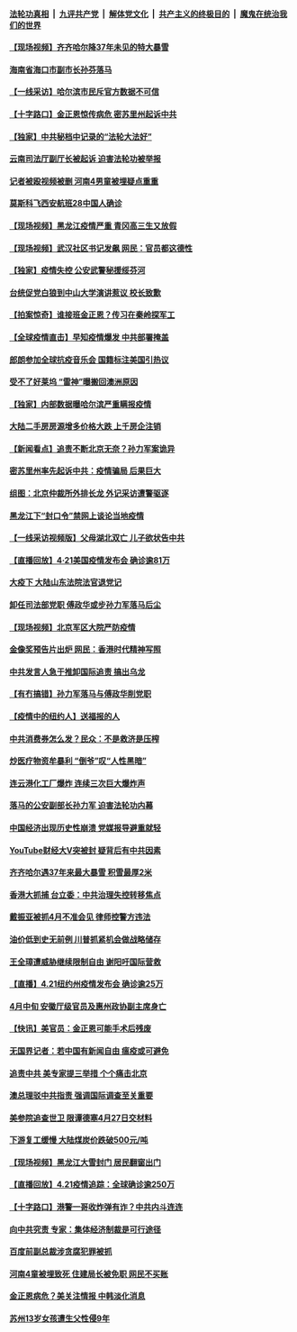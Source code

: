 ####  [法轮功真相](../../../../basic/blob/master/README.md?t=04222031) &nbsp;|&nbsp; [九评共产党](../../../../9ping.md/blob/master/README.md?t=04222031) &nbsp;|&nbsp; [解体党文化](../../../../jtdwh.md/blob/master/README.md?t=04222031)  &nbsp;|&nbsp; [共产主义的终极目的](../../../../gczydzjmd.md/blob/master/README.md?t=04222031) &nbsp;|&nbsp; [魔鬼在统治我们的世界](../../../../mgztzwmdsj.md/blob/master/README.md?t=04222031) 

#### [【现场视频】齐齐哈尔降37年未见的特大暴雪](../pages/nsc413/n12052108.md?t=04222031) 

#### [海南省海口市副市长孙芬落马](../pages/nsc413/n12051977.md?t=04222031) 

#### [【一线采访】哈尔滨市民斥官方数据不可信](../pages/nsc413/n12052019.md?t=04222031) 


#### [【十字路口】金正恩惊传病危 密苏里州起诉中共](../pages/nsc413/n12050987.md?t=04222031) 

#### [【独家】中共秘档中记录的“法轮大法好”](../pages/nsc413/n12041822.md?t=04222031) 

#### [云南司法厅副厅长被起诉 迫害法轮功被举报](../pages/nsc413/n12051912.md?t=04222031) 

#### [记者被殴视频被删 河南4男童被埋疑点重重](../pages/nsc413/n12051773.md?t=04222031) 

#### [莫斯科飞西安航班28中国人确诊](../pages/nsc413/n12051318.md?t=04222031) 

#### [【现场视频】黑龙江疫情严重 青冈高三生又放假](../pages/nsc413/n12051529.md?t=04222031) 

#### [【现场视频】武汉社区书记发飙 网民：官员都这德性](../pages/nsc413/n12051398.md?t=04222031) 

#### [【独家】疫情失控 公安武警秘援绥芬河](../pages/nsc413/n12050913.md?t=04222031) 

#### [台统促党白狼到中山大学演讲惹议 校长致歉](../pages/nsc413/n12050986.md?t=04222031) 

#### [【拍案惊奇】谁接班金正恩？传习在秦岭探军工](../pages/nsc413/n12050955.md?t=04222031) 

#### [【全球疫情直击】早知疫情爆发 中共部署掩盖](../pages/nsc413/n12050901.md?t=04222031) 

#### [郎朗参加全球抗疫音乐会 国籍标注美国引热议](../pages/nsc413/n12050674.md?t=04222031) 

#### [受不了好莱坞 “雷神”曝搬回澳洲原因](../pages/nsc413/n12050477.md?t=04222031) 

#### [【独家】内部数据曝哈尔滨严重瞒报疫情](../pages/nsc413/n12050207.md?t=04222031) 

#### [大陆二手房房源增多价格大跌 上千房企注销](../pages/nsc413/n12050782.md?t=04222031) 

#### [【新闻看点】追责不断北京无奈？孙力军案诡异](../pages/nsc413/n12050026.md?t=04222031) 

#### [密苏里州率先起诉中共：疫情骗局 后果巨大](../pages/nsc413/n12050604.md?t=04222031) 

#### [组图：北京仲裁所外排长龙 外记采访遭警驱逐](../pages/nsc413/n12050200.md?t=04222031) 

#### [黑龙江下“封口令”禁网上谈论当地疫情](../pages/nsc413/n12050489.md?t=04222031) 

#### [【一线采访视频版】父母湖北双亡 儿子欲状告中共](../pages/nsc413/n12047383.md?t=04222031) 

#### [【直播回放】4·21美国疫情发布会 确诊逾81万](../pages/nsc413/n12050506.md?t=04222031) 

#### [大疫下 大陆山东法院法官退党记](../pages/nsc413/n12047239.md?t=04222031) 

#### [卸任司法部党职 傅政华或步孙力军落马后尘](../pages/nsc413/n12050517.md?t=04222031) 

#### [【现场视频】北京军区大院严防疫情](../pages/nsc413/n12050476.md?t=04222031) 

#### [金像奖预告片出炉 网民：香港时代精神写照](../pages/nsc413/n12049986.md?t=04222031) 

#### [中共发言人急于推卸国际追责 搞出乌龙](../pages/nsc413/n12050056.md?t=04222031) 

#### [【有冇搞错】孙力军落马与傅政华削党职](../pages/nsc413/n12050374.md?t=04222031) 

#### [【疫情中的纽约人】送福报的人](../pages/nsc413/n12050381.md?t=04222031) 

#### [中共消费券怎么发？民众：不是救济是压榨](../pages/nsc413/n12049946.md?t=04222031) 

#### [炒医疗物资牟暴利 “倒爷”叹“人性黑暗”](../pages/nsc413/n12050369.md?t=04222031) 

#### [连云港化工厂爆炸 连续三次巨大爆炸声](../pages/nsc413/n12050038.md?t=04222031) 

#### [落马的公安副部长孙力军 迫害法轮功内幕](../pages/nsc413/n12049533.md?t=04222031) 

#### [中国经济出现历史性崩溃 党媒报导避重就轻](../pages/nsc413/n12049899.md?t=04222031) 

#### [YouTube财经大V突被封 疑背后有中共因素](../pages/nsc413/n12049126.md?t=04222031) 

#### [齐齐哈尔遇37年来最大暴雪 积雪最厚2米](../pages/nsc413/n12049963.md?t=04222031) 

#### [香港大抓捕 台立委：中共治理失控转移焦点](../pages/nsc413/n12049309.md?t=04222031) 

#### [戴振亚被抓4月不准会见 律师控警方违法](../pages/nsc413/n12049893.md?t=04222031) 

#### [油价低到史无前例 川普抓紧机会做战略储存](../pages/nsc413/n12049686.md?t=04222031) 

#### [王全璋遭威胁继续限制自由 谢阳吁国际营救](../pages/nsc413/n12049164.md?t=04222031) 

#### [【直播】4.21纽约州疫情发布会 确诊逾25万](../pages/nsc413/n12049830.md?t=04222031) 

#### [4月中旬 安徽厅级官员及惠州政协副主席身亡](../pages/nsc413/n12049282.md?t=04222031) 

#### [【快讯】美官员：金正恩可能手术后残废](../pages/nsc413/n12049687.md?t=04222031) 


#### [无国界记者：若中国有新闻自由 瘟疫或可避免](../pages/nsc413/n12049306.md?t=04222031) 

#### [追责中共 美专家提三举措 个个痛击北京](../pages/nsc413/n12049531.md?t=04222031) 

#### [澳总理驳中共指责 强调国际调查至关重要](../pages/nsc413/n12049391.md?t=04222031) 

#### [美参院追查世卫 限谭德塞4月27日交材料](../pages/nsc413/n12049335.md?t=04222031) 

#### [下游复工缓慢 大陆煤炭价跌破500元/吨](../pages/nsc413/n12049141.md?t=04222031) 

#### [【现场视频】黑龙江大雪封门 居民翻窗出门](../pages/nsc413/n12048931.md?t=04222031) 

#### [【直播回放】4.21疫情追踪：全球确诊逾250万](../pages/nsc413/n12049251.md?t=04222031) 

#### [【十字路口】港警一哥收炸弹有诈？中共内斗连连](../pages/nsc413/n12047745.md?t=04222031) 

#### [向中共究责 专家：集体经济制裁是可行途径](../pages/nsc413/n12049249.md?t=04222031) 

#### [百度前副总裁涉贪腐犯罪被抓](../pages/nsc413/n12049054.md?t=04222031) 

#### [河南4童被埋致死 住建局长被免职 网民不买账](../pages/nsc413/n12048734.md?t=04222031) 

#### [金正恩病危？美关注情报 中韩淡化消息](../pages/nsc413/n12048735.md?t=04222031) 

#### [苏州13岁女孩遭生父性侵9年](../pages/nsc413/n12048969.md?t=04222031) 

